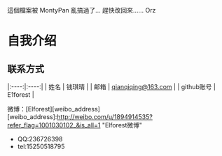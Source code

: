 這個檔案被 MontyPan 亂搞過了... 趕快改回來...... Orz


自我介绍
=======

联系方式
-------

|:----:|:----:|
| 姓名 | 钱琪晴 |
| 邮箱 | qianqiqing@163.com |
| github账号 | E1forest |


微博：[Elforest][weibo_address]
[weibo_address]:http://weibo.com/u/1894914535?refer_flag=1001030102_&is_all=1 "Elforest微博"


* QQ:236726398
* tel:15250518795
